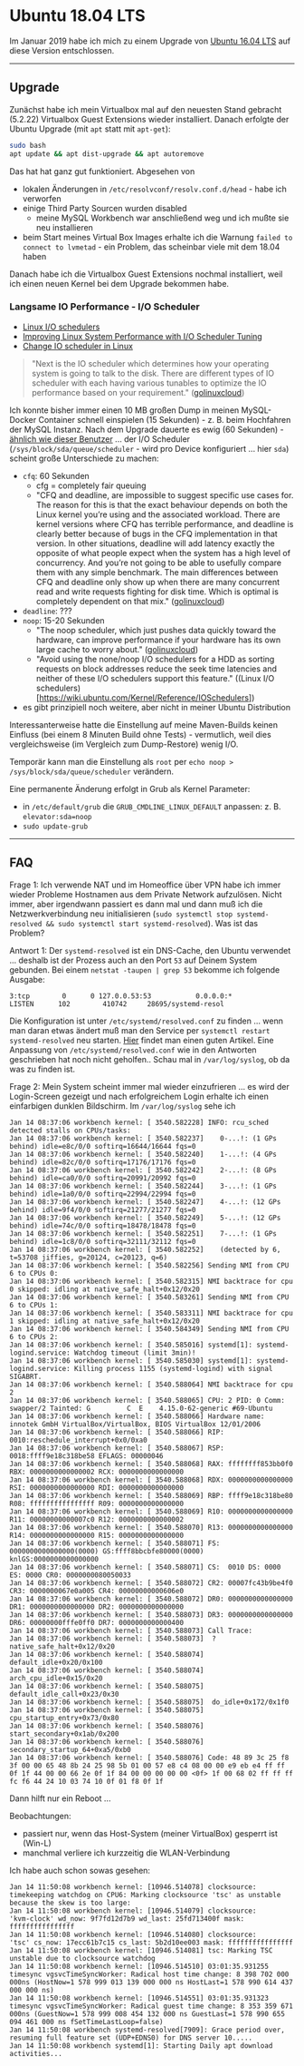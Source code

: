 # Ubuntu 18.04 LTS

Im Januar 2019 habe ich mich zu einem Upgrade von [Ubuntu 16.04 LTS](ubuntu_1604_lts.md) auf diese Version entschlossen.

---

## Upgrade

Zunächst habe ich mein Virtualbox mal auf den neuesten Stand gebracht (5.2.22) Virtualbox Guest Extensions wieder installiert. Danach erfolgte der Ubuntu Upgrade (mit `apt` statt mit `apt-get`):

```bash
sudo bash
apt update && apt dist-upgrade && apt autoremove
```

Das hat hat ganz gut funktioniert. Abgesehen von

- lokalen Änderungen in `/etc/resolvconf/resolv.conf.d/head` - habe ich verworfen
- einige Third Party Sourcen wurden disabled
  - meine MySQL Workbench war anschließend weg und ich mußte sie neu installieren
- beim Start meines Virtual Box Images erhalte ich die Warnung `failed to connect to lvmetad` - ein Problem, das scheinbar viele mit dem 18.04 haben

Danach habe ich die Virtualbox Guest Extensions nochmal installiert, weil ich einen neuen Kernel bei dem Upgrade bekommen habe.

### Langsame IO Performance - I/O Scheduler

- [Linux I/O schedulers](https://wiki.ubuntu.com/Kernel/Reference/IOSchedulers)
- [Improving Linux System Performance with I/O Scheduler Tuning](https://blog.codeship.com/linux-io-scheduler-tuning/)
- [Change IO scheduler in Linux](https://www.golinuxcloud.com/how-to-change-io-scheduler-permanently-linux/)

> "Next is the IO scheduler which determines how your operating system is going to talk to the disk. There are different types of IO scheduler with each having various tunables to optimize the IO performance based on your requirement." ([golinuxcloud](https://www.golinuxcloud.com/how-to-improve-disk-io-performance-in-linux/))

Ich konnte bisher immer einen 10 MB großen Dump in meinen MySQL-Docker Container schnell einspielen (15 Sekunden) - z. B. beim Hochfahren der MySQL Instanz. Nach dem Upgrade dauerte es ewig (60 Sekunden) - [ähnlich wie dieser Benutzer](https://bugs.launchpad.net/ubuntu/+source/linux/+bug/1812569) ... der I/O Scheduler (`/sys/block/sda/queue/scheduler` - wird pro Device konfiguriert ... hier `sda`) scheint große Unterschiede zu machen:

- `cfq`: 60 Sekunden
  - cfg = completely fair queuing
  - "CFQ and deadline, are impossible to suggest specific use cases for. The reason for this is that the exact behaviour depends on both the Linux kernel you’re using and the associated workload. There are kernel versions where CFQ has terrible performance, and deadline is clearly better because of bugs in the CFQ implementation in that version. In other situations, deadline will add latency exactly the opposite of what people expect when the system has a high level of concurrency. And you’re not going to be able to usefully compare them with any simple benchmark. The main differences between CFQ and deadline only show up when there are many concurrent read and write requests fighting for disk time. Which is optimal is completely dependent on that mix." ([golinuxcloud](https://www.golinuxcloud.com/how-to-improve-disk-io-performance-in-linux/))
- `deadline`: ???
- `noop`: 15-20 Sekunden
  - "The noop scheduler, which just pushes data quickly toward the hardware, can improve performance if your hardware has its own large cache to worry about." ([golinuxcloud](https://www.golinuxcloud.com/how-to-improve-disk-io-performance-in-linux/))
  - "Avoid using the none/noop I/O schedulers for a HDD as sorting requests on block addresses reduce the seek time latencies and neither of these I/O schedulers support this feature." ((Linux I/O schedulers)[https://wiki.ubuntu.com/Kernel/Reference/IOSchedulers])
- es gibt prinzipiell noch weitere, aber nicht in meiner Ubuntu Distribution

Interessanterweise hatte die Einstellung auf meine Maven-Builds keinen Einfluss (bei einem 8 Minuten Build ohne Tests) - vermutlich, weil dies vergleichsweise (im Vergleich zum Dump-Restore) wenig I/O.

Temporär kann man die Einstellung als `root` per `echo noop > /sys/block/sda/queue/scheduler` verändern.

Eine permanente Änderung erfolgt in Grub als Kernel Parameter:

- in `/etc/default/grub` die `GRUB_CMDLINE_LINUX_DEFAULT` anpassen: z. B. `elevator:sda=noop`
- `sudo update-grub`

---

## FAQ

Frage 1: Ich verwende NAT und im Homeoffice über VPN habe ich immer wieder Probleme Hostnamen aus dem Private Network aufzulösen. Nicht immer, aber irgendwann passiert es dann mal und dann muß ich die Netzwerkverbindung neu initialisieren (`sudo systemctl stop systemd-resolved && sudo systemctl start systemd-resolved`). Was ist das Problem?

Antwort 1: Der `systemd-resolved` ist ein DNS-Cache, den Ubuntu verwendet ... deshalb ist der Prozess auch an den Port `53` auf Deinem System gebunden. Bei einem `netstat -taupen | grep 53` bekomme ich folgende Ausgabe:

```
3:tcp        0      0 127.0.0.53:53           0.0.0.0:*               LISTEN      102        410742     28695/systemd-resol
```

Die Konfiguration ist unter `/etc/systemd/resolved.conf` zu finden ... wenn man daran etwas ändert muß man den Service per `systemctl restart systemd-resolved` neu starten. [Hier](https://ohthehugemanatee.org/blog/2018/01/25/my-war-on-systemd-resolved/) findet man einen guten Artikel. Eine Anpassung von `/etc/systemd/resolved.conf` wie in den Antworten geschrieben hat noch nicht geholfen.. Schau mal in `/var/log/syslog`, ob da was zu finden ist.

Frage 2: Mein System scheint immer mal wieder einzufrieren ... es wird der Login-Screen gezeigt und nach erfolgreichem Login erhalte ich einen einfarbigen dunklen Bildschirm. Im `/var/log/syslog` sehe ich

```
Jan 14 08:37:06 workbench kernel: [ 3540.582228] INFO: rcu_sched detected stalls on CPUs/tasks:
Jan 14 08:37:06 workbench kernel: [ 3540.582237] 	0-...!: (1 GPs behind) idle=e8c/0/0 softirq=16644/16644 fqs=0 
Jan 14 08:37:06 workbench kernel: [ 3540.582240] 	1-...!: (4 GPs behind) idle=82c/0/0 softirq=17176/17176 fqs=0 
Jan 14 08:37:06 workbench kernel: [ 3540.582242] 	2-...!: (8 GPs behind) idle=ca0/0/0 softirq=20991/20992 fqs=0 
Jan 14 08:37:06 workbench kernel: [ 3540.582244] 	3-...!: (1 GPs behind) idle=1a0/0/0 softirq=22994/22994 fqs=0 
Jan 14 08:37:06 workbench kernel: [ 3540.582247] 	4-...!: (12 GPs behind) idle=9f4/0/0 softirq=21277/21277 fqs=0 
Jan 14 08:37:06 workbench kernel: [ 3540.582249] 	5-...!: (12 GPs behind) idle=74c/0/0 softirq=18478/18478 fqs=0 
Jan 14 08:37:06 workbench kernel: [ 3540.582251] 	7-...!: (1 GPs behind) idle=1c8/0/0 softirq=32111/32112 fqs=0 
Jan 14 08:37:06 workbench kernel: [ 3540.582252] 	(detected by 6, t=53708 jiffies, g=20124, c=20123, q=6)
Jan 14 08:37:06 workbench kernel: [ 3540.582256] Sending NMI from CPU 6 to CPUs 0:
Jan 14 08:37:06 workbench kernel: [ 3540.582315] NMI backtrace for cpu 0 skipped: idling at native_safe_halt+0x12/0x20
Jan 14 08:37:06 workbench kernel: [ 3540.583261] Sending NMI from CPU 6 to CPUs 1:
Jan 14 08:37:06 workbench kernel: [ 3540.583311] NMI backtrace for cpu 1 skipped: idling at native_safe_halt+0x12/0x20
Jan 14 08:37:06 workbench kernel: [ 3540.584349] Sending NMI from CPU 6 to CPUs 2:
Jan 14 08:37:06 workbench kernel: [ 3540.585016] systemd[1]: systemd-logind.service: Watchdog timeout (limit 3min)!
Jan 14 08:37:06 workbench kernel: [ 3540.585030] systemd[1]: systemd-logind.service: Killing process 1155 (systemd-logind) with signal SIGABRT.
Jan 14 08:37:06 workbench kernel: [ 3540.588064] NMI backtrace for cpu 2
Jan 14 08:37:06 workbench kernel: [ 3540.588065] CPU: 2 PID: 0 Comm: swapper/2 Tainted: G         C  E    4.15.0-62-generic #69-Ubuntu
Jan 14 08:37:06 workbench kernel: [ 3540.588066] Hardware name: innotek GmbH VirtualBox/VirtualBox, BIOS VirtualBox 12/01/2006
Jan 14 08:37:06 workbench kernel: [ 3540.588066] RIP: 0010:reschedule_interrupt+0x0/0xa0
Jan 14 08:37:06 workbench kernel: [ 3540.588067] RSP: 0018:ffff9e18c318be58 EFLAGS: 00000046
Jan 14 08:37:06 workbench kernel: [ 3540.588068] RAX: ffffffff853bb0f0 RBX: 0000000000000002 RCX: 0000000000000000
Jan 14 08:37:06 workbench kernel: [ 3540.588068] RDX: 0000000000000000 RSI: 0000000000000000 RDI: 0000000000000000
Jan 14 08:37:06 workbench kernel: [ 3540.588069] RBP: ffff9e18c318be80 R08: ffffffffffffffff R09: 0000000000000000
Jan 14 08:37:06 workbench kernel: [ 3540.588069] R10: 0000000000000000 R11: 00000000000007c0 R12: 0000000000000002
Jan 14 08:37:06 workbench kernel: [ 3540.588070] R13: 0000000000000000 R14: 0000000000000000 R15: 0000000000000000
Jan 14 08:37:06 workbench kernel: [ 3540.588071] FS:  0000000000000000(0000) GS:ffff8bbcbfe80000(0000) knlGS:0000000000000000
Jan 14 08:37:06 workbench kernel: [ 3540.588071] CS:  0010 DS: 0000 ES: 0000 CR0: 0000000080050033
Jan 14 08:37:06 workbench kernel: [ 3540.588072] CR2: 00007fc43b9be4f0 CR3: 0000000067e0a005 CR4: 00000000000606e0
Jan 14 08:37:06 workbench kernel: [ 3540.588072] DR0: 0000000000000000 DR1: 0000000000000000 DR2: 0000000000000000
Jan 14 08:37:06 workbench kernel: [ 3540.588073] DR3: 0000000000000000 DR6: 00000000fffe0ff0 DR7: 0000000000000400
Jan 14 08:37:06 workbench kernel: [ 3540.588073] Call Trace:
Jan 14 08:37:06 workbench kernel: [ 3540.588073]  ? native_safe_halt+0x12/0x20
Jan 14 08:37:06 workbench kernel: [ 3540.588074]  default_idle+0x20/0x100
Jan 14 08:37:06 workbench kernel: [ 3540.588074]  arch_cpu_idle+0x15/0x20
Jan 14 08:37:06 workbench kernel: [ 3540.588075]  default_idle_call+0x23/0x30
Jan 14 08:37:06 workbench kernel: [ 3540.588075]  do_idle+0x172/0x1f0
Jan 14 08:37:06 workbench kernel: [ 3540.588075]  cpu_startup_entry+0x73/0x80
Jan 14 08:37:06 workbench kernel: [ 3540.588076]  start_secondary+0x1ab/0x200
Jan 14 08:37:06 workbench kernel: [ 3540.588076]  secondary_startup_64+0xa5/0xb0
Jan 14 08:37:06 workbench kernel: [ 3540.588076] Code: 48 89 3c 25 f8 3f 00 00 65 48 8b 24 25 98 5b 01 00 57 e8 c4 08 00 00 e9 eb e4 ff ff 0f 1f 44 00 00 66 2e 0f 1f 84 00 00 00 00 00 <0f> 1f 00 68 02 ff ff ff fc f6 44 24 10 03 74 10 0f 01 f8 0f 1f
```

Dann hilft nur ein Reboot ...

Beobachtungen:

* passiert nur, wenn das Host-System (meiner VirtualBox) gesperrt ist (Win-L)
* manchmal verliere ich kurzzeitig die WLAN-Verbindung

Ich habe auch schon sowas gesehen:

```
Jan 14 11:50:08 workbench kernel: [10946.514078] clocksource: timekeeping watchdog on CPU6: Marking clocksource 'tsc' as unstable because the skew is too large:
Jan 14 11:50:08 workbench kernel: [10946.514079] clocksource:                       'kvm-clock' wd_now: 9f7fd12d7b9 wd_last: 25fd713400f mask: ffffffffffffffff
Jan 14 11:50:08 workbench kernel: [10946.514080] clocksource:                       'tsc' cs_now: 17ecc61b7c15 cs_last: 5b2d10ee003 mask: ffffffffffffffff
Jan 14 11:50:08 workbench kernel: [10946.514081] tsc: Marking TSC unstable due to clocksource watchdog
Jan 14 11:50:08 workbench kernel: [10946.514510] 03:01:35.931255 timesync vgsvcTimeSyncWorker: Radical host time change: 8 398 702 000 000ns (HostNow=1 578 999 013 139 000 000 ns HostLast=1 578 990 614 437 000 000 ns)
Jan 14 11:50:08 workbench kernel: [10946.514551] 03:01:35.931323 timesync vgsvcTimeSyncWorker: Radical guest time change: 8 353 359 671 000ns (GuestNow=1 578 999 008 454 132 000 ns GuestLast=1 578 990 655 094 461 000 ns fSetTimeLastLoop=false)
Jan 14 11:50:08 workbench systemd-resolved[7909]: Grace period over, resuming full feature set (UDP+EDNS0) for DNS server 10.....
Jan 14 11:50:08 workbench systemd[1]: Starting Daily apt download activities...
```
